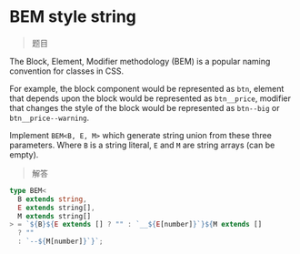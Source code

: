 
# BEM style string

<BtnGroup 
	issue="https://tsch.js.org/3326/solutions"
	answer="https://github.com/type-challenges/type-challenges/issues/32085"
/>

> 题目

  The Block, Element, Modifier methodology (BEM) is a popular naming convention for classes in CSS.

  For example, the block component would be represented as `btn`, element that depends upon the block would be represented as `btn__price`, modifier that changes the style of the block would be represented as `btn--big` or `btn__price--warning`.

  Implement `BEM<B, E, M>` which generate string union from these three parameters. Where `B` is a string literal, `E` and `M` are string arrays (can be empty).

> 解答

```ts
type BEM<
  B extends string,
  E extends string[],
  M extends string[]
> = `${B}${E extends [] ? "" : `__${E[number]}`}${M extends []
  ? ""
  : `--${M[number]}`}`;

```